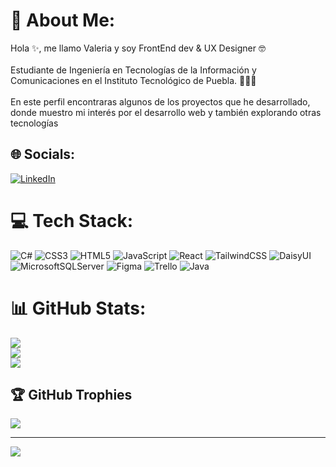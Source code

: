 # 💫 About Me:
Hola ✨, me llamo Valeria y soy FrontEnd dev & UX Designer 🤓<br><br>Estudiante de Ingeniería en Tecnologías de la Información y Comunicaciones en el Instituto Tecnológico de Puebla. 👷🏻‍♀️<br><br>En este perfil encontraras algunos de los proyectos que he desarrollado, donde muestro mi interés por el desarrollo web y también explorando otras tecnologías


## 🌐 Socials:
[![LinkedIn](https://img.shields.io/badge/LinkedIn-%230077B5.svg?logo=linkedin&logoColor=white)](https://linkedin.com/in/valeria-apalma) 

# 💻 Tech Stack:
![C#](https://img.shields.io/badge/c%23-%23239120.svg?style=for-the-badge&logo=csharp&logoColor=white) ![CSS3](https://img.shields.io/badge/css3-%231572B6.svg?style=for-the-badge&logo=css3&logoColor=white) ![HTML5](https://img.shields.io/badge/html5-%23E34F26.svg?style=for-the-badge&logo=html5&logoColor=white) ![JavaScript](https://img.shields.io/badge/javascript-%23323330.svg?style=for-the-badge&logo=javascript&logoColor=%23F7DF1E) ![React](https://img.shields.io/badge/react-%2320232a.svg?style=for-the-badge&logo=react&logoColor=%2361DAFB) ![TailwindCSS](https://img.shields.io/badge/tailwindcss-%2338B2AC.svg?style=for-the-badge&logo=tailwind-css&logoColor=white) ![DaisyUI](https://img.shields.io/badge/daisyui-5A0EF8?style=for-the-badge&logo=daisyui&logoColor=white) ![MicrosoftSQLServer](https://img.shields.io/badge/Microsoft%20SQL%20Server-CC2927?style=for-the-badge&logo=microsoft%20sql%20server&logoColor=white) ![Figma](https://img.shields.io/badge/figma-%23F24E1E.svg?style=for-the-badge&logo=figma&logoColor=white) ![Trello](https://img.shields.io/badge/Trello-%23026AA7.svg?style=for-the-badge&logo=Trello&logoColor=white) ![Java](https://img.shields.io/badge/java-%23ED8B00.svg?style=for-the-badge&logo=openjdk&logoColor=white)
# 📊 GitHub Stats:
![](https://github-readme-stats.vercel.app/api?username=valu-cmd&theme=blueberry&hide_border=false&include_all_commits=true&count_private=true)<br/>
![](https://github-readme-streak-stats.herokuapp.com/?user=valu-cmd&theme=blueberry&hide_border=false)<br/>
![](https://github-readme-stats.vercel.app/api/top-langs/?username=valu-cmd&theme=blueberry&hide_border=false&include_all_commits=true&count_private=true&layout=compact)

## 🏆 GitHub Trophies
![](https://github-profile-trophy.vercel.app/?username=valu-cmd&theme=radical&no-frame=true&no-bg=true&margin-w=4)

---
[![](https://visitcount.itsvg.in/api?id=valu-cmd&icon=4&color=8)](https://visitcount.itsvg.in)

<!-- Proudly created with GPRM ( https://gprm.itsvg.in ) -->
